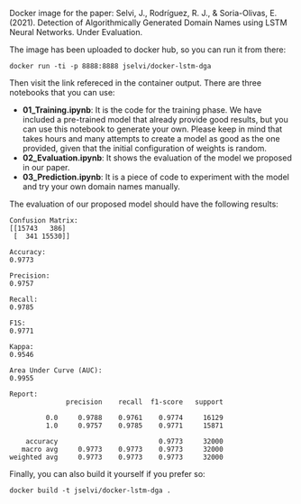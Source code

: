 Docker image for the paper: Selvi, J., Rodríguez, R. J., &amp; Soria-Olivas, E. (2021). Detection of Algorithmically Generated Domain Names using LSTM Neural Networks. Under Evaluation.

The image has been uploaded to docker hub, so you can run it from there:
```
docker run -ti -p 8888:8888 jselvi/docker-lstm-dga
```

Then visit the link refereced in the container output. There are three notebooks that you can use:
* __01_Training.ipynb__: It is the code for the training phase. We have included a pre-trained model that already provide good results, but you can use this notebook to generate your own. Please keep in mind that takes hours and many attempts to create a model as good as the one provided, given that the initial configuration of weights is random.
* __02_Evaluation.ipynb__: It shows the evaluation of the model we proposed in our paper.
* __03_Prediction.ipynb__: It is a piece of code to experiment with the model and try your own domain names manually.

The evaluation of our proposed model should have the following results:
```
Confusion Matrix:
[[15743   386]
 [  341 15530]]

Accuracy:
0.9773

Precision:
0.9757

Recall:
0.9785

F1S:
0.9771

Kappa:
0.9546

Area Under Curve (AUC):
0.9955

Report:
              precision    recall  f1-score   support

         0.0     0.9788    0.9761    0.9774     16129
         1.0     0.9757    0.9785    0.9771     15871

    accuracy                         0.9773     32000
   macro avg     0.9773    0.9773    0.9773     32000
weighted avg     0.9773    0.9773    0.9773     32000
```

Finally, you can also build it yourself if you prefer so:
```
docker build -t jselvi/docker-lstm-dga .
```